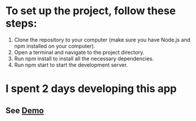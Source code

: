 # To set up the project, follow these steps:
1. Clone the repository to your computer (make sure you have Node.js and npm installed on your computer).
2. Open a terminal and navigate to the project directory.
3. Run npm install to install all the necessary dependencies.
4. Run npm start to start the development server.

# I spent 2 days developing this app

## See [Demo](https://mizdebski77.github.io/Movie-Browser/)

